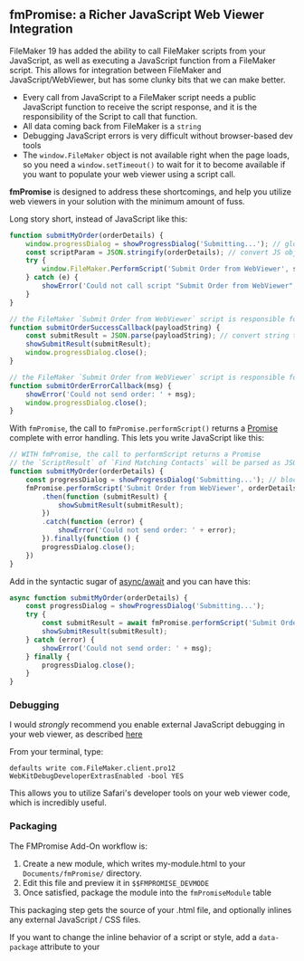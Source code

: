 ## fmPromise: a Richer JavaScript Web Viewer Integration

FileMaker 19 has added the ability to call FileMaker scripts from your JavaScript, as well as executing a JavaScript function from a FileMaker script. 
This allows for integration between FileMaker and JavaScript/WebViewer, but has some clunky bits that we can make better.

* Every call from JavaScript to a FileMaker script needs a public JavaScript function to receive the script response, and it is the responsibility of the Script to call that function.
* All data coming back from FileMaker is a `string`
* Debugging JavaScript errors is very difficult without browser-based dev tools
* The `window.FileMaker` object is not available right when the page loads, so you need a `window.setTimeout()` to wait for it to become available if you want to populate your web viewer using a script call.

**fmPromise** is designed to address these shortcomings, and help you utilize web viewers in your solution with the minimum amount of fuss.

Long story short, instead of JavaScript like this:

```js
function submitMyOrder(orderDetails) {
	window.progressDialog = showProgressDialog('Submitting...'); // global scope, not ideal
	const scriptParam = JSON.stringify(orderDetails); // convert JS object to string
	try {
		window.FileMaker.PerformScript('Submit Order from WebViewer', scriptParam); // no return value
	} catch (e) {
		showError('Could not call script "Submit Order from WebViewer", was it renamed?" ' + e);
	}
}

// the FileMaker `Submit Order from WebViewer` script is responsible for calling this on success 
function submitOrderSuccessCallback(payloadString) {
	const submitResult = JSON.parse(payloadString); // convert string to JS objects
	showSubmitResult(submitResult);
	window.progressDialog.close();
}

// the FileMaker `Submit Order from WebViewer` script is responsible for calling this on failure 
function submitOrderErrorCallback(msg) {
	showError('Could not send order: ' + msg);
	window.progressDialog.close();
}
```

With `fmPromise`, the call to `fmPromise.performScript()` returns a [Promise](https://developer.mozilla.org/en-US/docs/Web/JavaScript/Reference/Global_Objects/Promise) complete with error handling. This lets you write JavaScript like this:

```js
// WITH fmPromise, the call to performScript returns a Promise
// the `ScriptResult` of `Find Matching Contacts` will be parsed as JSON and used to resolve the Promise
function submitMyOrder(orderDetails) {
	const progressDialog = showProgressDialog('Submitting...'); // block scope
	fmPromise.performScript('Submit Order from WebViewer', orderDetails) // returns a Promise
		.then(function (submitResult) {
			showSubmitResult(submitResult);
		})
		.catch(function (error) {
			showError('Could not send order: ' + error);
		}).finally(function () {
		progressDialog.close();
	})
}
```

Add in the syntactic sugar of [async/await](https://developer.mozilla.org/en-US/docs/Web/JavaScript/Reference/Statements/async_function) and you can have this:

```js
async function submitMyOrder(orderDetails) {
	const progressDialog = showProgressDialog('Submitting...');
	try {
		const submitResult = await fmPromise.performScript('Submit Order from WebViewer', orderDetails);
		showSubmitResult(submitResult);
	} catch (error) {
		showError('Could not send order: ' + msg);
	} finally {
		progressDialog.close();
	}
}
```

### Debugging
I would *strongly* recommend you enable external JavaScript debugging in your web viewer, as described [here](https://community.claris.com/en/s/question/0D50H00007uvYTVSA2/enable-inspect-element-with-right-click-in-webviewer-)

From your terminal, type:
```
defaults write com.FileMaker.client.pro12 WebKitDebugDeveloperExtrasEnabled -bool YES
```

This allows you to utilize Safari's developer tools on your web viewer code, which is incredibly useful.

### Packaging
The FMPromise Add-On workflow is: 
1. Create a new module, which writes my-module.html to your `Documents/fmPromise/` directory.
2. Edit this file and preview it in `$$FMPROMISE_DEVMODE`
3. Once satisfied, package the module into the `fmPromiseModule` table

This packaging step gets the source of your .html file, and optionally inlines any external JavaScript / CSS files.

If you want to change the inline behavior of a script or style, add a `data-package` attribute to your <script> or <link> tag containing your JavaScript / CSS.

* `data-package="omit"` will remove the tag entirely. This is handy for things which you only want present in dev mode, like Vue Dev Tools.
* `data-package="leave"` will not inline the file, but it will remaing as an external resource. This is good for large external libraries, but means your module will probably not work without internet access. 

### API
`fmPromise.performScript(scriptName, parameter)` Performs a FileMaker script, returning a Promise. The Promise will be resolved with the script result (parsed as JSON if possible), or rejected if the FileMaker script result starts with the word "ERROR".

`fmPromise.evaluate(expression, letVars)` Evaluate an expression in FileMaker using optional letVars. This is also a handy way to set $$GLOBAL variables.

`fmPromise.insertFromUrl(url, curlOptions)` Inserts from URL without worrying about cross-site scripting limitations imposed on the web viewer.

`fmPromise.setFieldByName(url, curlOptions)` Sets a field by name in FileMaker.

`fmPromise.executeSql(sql, ...bindings)` Executes a SQL command with placeholders, parsing the plain-text delimited result into an array of arrays.

`fmPromise.setDebugEnabled(yn)` Redirects console messages to display at the bottom of the screen, handy for Web Viewer which lacks developer tools.

`fmPromise.package(htmlFileName, fmFieldNameToSet)` Given an html file, this uses fmPromise to get the file contents, parse it as DOM, and inline any external references.

### Additional benefits

* FileMaker worker scripts don't need to know anything about your web viewers, they simply exit with a (preferably JSON) result.
* FileMaker Scripts can return an "Error …" result, which will be used to reject the script call's promise.
* Each FileMaker script call has an id, so you can fire off multiple script calls to FileMaker and they will resolve correctly.
* You can make script calls as soon as your `<script>` tag finishes loading, since `fmPromise` takes care of polling for the `window.FileMaker` object.


### Caveats

* The callback script defaults to looking for a webViewer named `fmPromiseWebViewer`. It would be nice if the JavaScript `FileMaker` object had this as a property. You can override the web viewer name in the JavaScript.
* Whe you use Perform Javascript in Web Viewer, you will not get a result if the script your are calling is an async script.

## Getting Started
Create a static HTML file and include the `fm-promise.js` file. Add another `<script>` block for your own JavaScript. Your script can utilize `fmPromise` immediately on page load to do things like call FileMaker scripts, evaluate expressions, and execute SQL.

Example:

```html
<!doctype html>
<html lang="en">
<head>
	<meta charset="utf-8">
	<script src="fm-promise.js"></script>
</head>
<body>
</body>
<script>
	'use strict';

	async function hello() {
		const name = await fmPromise.evaluate('Get(Username)');
		document.body.innerText = 'Hello, ' + name;
	}

	hello();
</script>
</html>
```

Now we want to display this in a Web Viewer in FileMaker.

Add a Web Viewer component to your FileMaker layout. For now, the Web Address can be a file pointing to your HTML file, e.g. `"file:///Users/myUserName/MyProject/hello-fmpromise.html"`. 

**IMPORTANT:** check the box labeled "Allow JavaScript to perform FileMaker Scripts". Without this step, nothing will happen. 

**IMPORTANT:** in the "Position" inspector, give your web viewer the Name `fmPromiseWebViewer`.

Now you should be able to go to browse mode and see the hello message displayed.

The following loads vue.js from the internet and then fetches all tables and fields from your FileMaker solution and displays them as nested lists.

```html
<!doctype html>
<html lang="en">
<head>
	<meta charset="utf-8">
	<script src="fm-promise.js"></script>
	<script src="https://cdn.jsdelivr.net/npm/vue/dist/vue.js"></script>
	<script>
		async function fetchSchema() {
			const rows = await fmPromise.executeSql('select tableName, fieldName from filemaker_fields');
			const tables = rows.reduce((result, eachRow) => {
				let tableName = eachRow[0];
				let fieldName = eachRow[1];
				const tbl = result[tableName] || (result[tableName] = {name: tableName, fields: []});
				tbl.fields.push({name: fieldName});
				return result;
			}, {});

			new Vue({
				el: '#app',
				data: {tables}
			})
		}

		fetchSchema();
	</script>
</head>
<body>
<div id="app">
	<ol>
		<li v-for="table in tables">
			{{ table.name }}
			<ul>
				<li v-for="field in table.fields">
					{{ field.name }}
				</li>
			</ul>
		</li>
	</ol>
</div>
</body>
</html>
```


